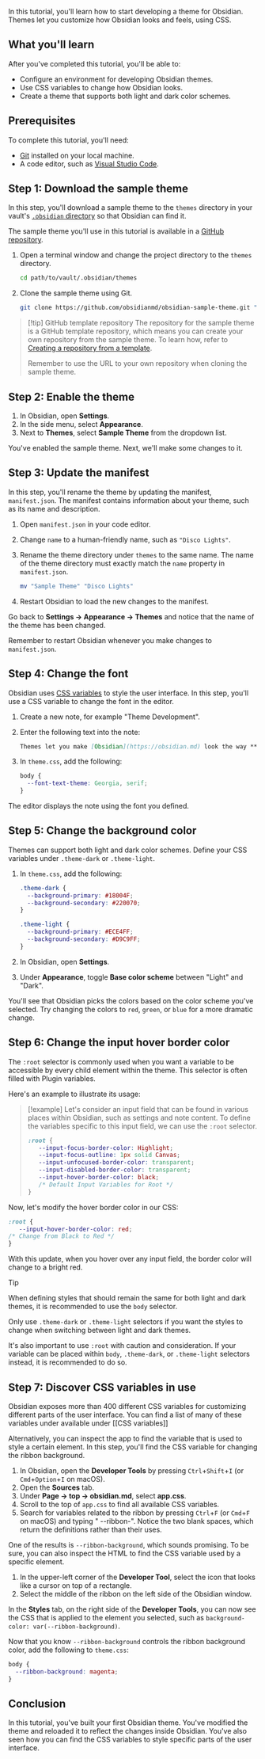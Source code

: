 In this tutorial, you'll learn how to start developing a theme for Obsidian. Themes let you customize how Obsidian looks and feels, using CSS.

## What you'll learn

After you've completed this tutorial, you'll be able to:

- Configure an environment for developing Obsidian themes.
- Use CSS variables to change how Obsidian looks.
- Create a theme that supports both light and dark color schemes.

## Prerequisites

To complete this tutorial, you'll need:

- [Git](https://git-scm.com/) installed on your local machine.
- A code editor, such as [Visual Studio Code](https://code.visualstudio.com/).

## Step 1: Download the sample theme

In this step, you'll download a sample theme to the `themes` directory in your vault's [`.obsidian` directory](https://help.obsidian.md/Advanced+topics/How+Obsidian+stores+data#Per+vault+data) so that Obsidian can find it.

The sample theme you'll use in this tutorial is available in a [GitHub repository](https://github.com/obsidianmd/obsidian-sample-theme).

1. Open a terminal window and change the project directory to the `themes` directory.

   ```bash
   cd path/to/vault/.obsidian/themes
   ```

2. Clone the sample theme using Git.

   ```bash
   git clone https://github.com/obsidianmd/obsidian-sample-theme.git "Sample Theme"
   ```

> [!tip] GitHub template repository
> The repository for the sample theme is a GitHub template repository, which means you can create your own repository from the sample theme. To learn how, refer to [Creating a repository from a template](https://docs.github.com/en/repositories/creating-and-managing-repositories/creating-a-repository-from-a-template#creating-a-repository-from-a-template).
>
> Remember to use the URL to your own repository when cloning the sample theme.

## Step 2: Enable the theme

1. In Obsidian, open **Settings**.
2. In the side menu, select **Appearance**.
3. Next to **Themes**, select **Sample Theme** from the dropdown list.

You've enabled the sample theme. Next, we'll make some changes to it.

## Step 3: Update the manifest

In this step, you'll rename the theme by updating the manifest, `manifest.json`. The manifest contains information about your theme, such as its name and description.

1. Open `manifest.json` in your code editor.
2. Change `name` to a human-friendly name, such as `"Disco Lights"`.
3. Rename the theme directory under `themes` to the same name. The name of the theme directory must exactly match the `name` property in `manifest.json`.

   ```bash
   mv "Sample Theme" "Disco Lights"
   ```

4. Restart Obsidian to load the new changes to the manifest.

Go back to **Settings → Appearance → Themes** and notice that the name of the theme has been changed.

Remember to restart Obsidian whenever you make changes to `manifest.json`.

## Step 4: Change the font

Obsidian uses [CSS variables](https://developer.mozilla.org/en-US/docs/Web/CSS/Using_CSS_custom_properties) to style the user interface. In this step, you'll use a CSS variable to change the font in the editor.

1. Create a new note, for example "Theme Development".
2. Enter the following text into the note:

   ```md
   Themes let you make [Obsidian](https://obsidian.md) look the way **you** want it.
   ```

3. In `theme.css`, add the following:

   ```css
   body {
     --font-text-theme: Georgia, serif;
   }
   ```

The editor displays the note using the font you defined.

## Step 5: Change the background color

Themes can support both light and dark color schemes. Define your CSS variables under `.theme-dark` or `.theme-light`.

1. In `theme.css`, add the following:

   ```css
   .theme-dark {
     --background-primary: #18004F;
     --background-secondary: #220070;
   }

   .theme-light {
     --background-primary: #ECE4FF;
     --background-secondary: #D9C9FF;
   }
   ```

2. In Obsidian, open **Settings**.
3. Under **Appearance**, toggle **Base color scheme** between "Light" and "Dark".

You'll see that Obsidian picks the colors based on the color scheme you've selected. Try changing the colors to `red`, `green`, or `blue` for a more dramatic change.

## Step 6: Change the input hover border color

The `:root` selector is commonly used when you want a variable to be accessible by every child element within the theme. This selector is often filled with Plugin variables.

Here's an example to illustrate its usage:

> [!example]
> Let's consider an input field that can be found in various places within Obsidian, such as settings and note content. To define the variables specific to this input field, we can use the `:root` selector.
>
> ```css
> :root {
>    --input-focus-border-color: Highlight;
>    --input-focus-outline: 1px solid Canvas;
>    --input-unfocused-border-color: transparent;
>    --input-disabled-border-color: transparent;
>    --input-hover-border-color: black;
>    /* Default Input Variables for Root */
 > }
 > ```


Now, let's modify the hover border color in our CSS:

```css
:root {
   --input-hover-border-color: red;
/* Change from Black to Red */
}
```

With this update, when you hover over any input field, the border color will change to a bright red.

> [!tip]
> When defining styles that should remain the same for both light and dark themes, it is recommended to use the `body` selector.
>
> Only use `.theme-dark` or `.theme-light` selectors if you want the styles to change when switching between light and dark themes.
>
> It's also important to use `:root` with caution and consideration. If your variable can be placed within `body`, `.theme-dark`, or `.theme-light` selectors instead, it is recommended to do so.

## Step 7: Discover CSS variables in use

Obsidian exposes more than 400 different CSS variables for customizing different parts of the user interface.
You can find a list of many of these variables under available under [[CSS variables]]

Alternatively, you can inspect the app to find the variable that is used to style a certain element. 
In this step, you'll find the CSS variable for changing the ribbon background.

1. In Obsidian, open the **Developer Tools** by pressing `Ctrl`+`Shift`+`I` (or `Cmd`+`Option`+`I` on macOS).
2. Open the **Sources** tab.
3. Under **Page → top → obsidian.md**, select **app.css**.
4. Scroll to the top of `app.css` to find all available CSS variables.
5. Search for variables related to the ribbon by pressing `Ctrl`+`F` (or `Cmd`+`F` on macOS) and typing "  --ribbon-". Notice the two blank spaces, which return the definitions rather than their uses.

One of the results is `--ribbon-background`, which sounds promising. To be sure, you can also inspect the HTML to find the CSS variable used by a specific element.

1. In the upper-left corner of the **Developer Tool**, select the icon that looks like a cursor on top of a rectangle.
2. Select the middle of the ribbon on the left side of the Obsidian window.

In the **Styles** tab, on the right side of the **Developer Tools**, you can now see the CSS that is applied to the element you selected, such as `background-color: var(--ribbon-background)`.

Now that you know `--ribbon-background` controls the ribbon background color, add the following to `theme.css`:

```css
body {
  --ribbon-background: magenta;
}
```

## Conclusion

In this tutorial, you've built your first Obsidian theme. You've modified the theme and reloaded it to reflect the changes inside Obsidian. You've also seen how you can find the CSS variables to style specific parts of the user interface.
